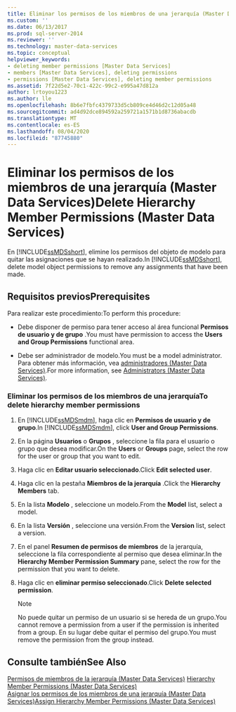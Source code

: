 ```yaml
---
title: Eliminar los permisos de los miembros de una jerarquía (Master Data Services) | Microsoft Docs
ms.custom: ''
ms.date: 06/13/2017
ms.prod: sql-server-2014
ms.reviewer: ''
ms.technology: master-data-services
ms.topic: conceptual
helpviewer_keywords:
- deleting member permissions [Master Data Services]
- members [Master Data Services], deleting permissions
- permissions [Master Data Services], deleting member permissions
ms.assetid: 7f22d5e2-70c1-422c-99c2-e995a47d812a
author: lrtoyou1223
ms.author: lle
ms.openlocfilehash: 8b6e7fbfc4379733d5cb809ce4d46d2c12d05a48
ms.sourcegitcommit: ad4d92dce894592a259721a1571b1d8736abacdb
ms.translationtype: MT
ms.contentlocale: es-ES
ms.lasthandoff: 08/04/2020
ms.locfileid: "87745880"
---
```

# <a name="delete-hierarchy-member-permissions-master-data-services"></a><span data-ttu-id="04314-102">Eliminar los permisos de los miembros de una jerarquía (Master Data Services)</span><span class="sxs-lookup"><span data-stu-id="04314-102">Delete Hierarchy Member Permissions (Master Data Services)</span></span>
  <span data-ttu-id="04314-103">En [!INCLUDE[ssMDSshort](../includes/ssmdsshort-md.md)], elimine los permisos del objeto de modelo para quitar las asignaciones que se hayan realizado.</span><span class="sxs-lookup"><span data-stu-id="04314-103">In [!INCLUDE[ssMDSshort](../includes/ssmdsshort-md.md)], delete model object permissions to remove any assignments that have been made.</span></span>  
  
## <a name="prerequisites"></a><span data-ttu-id="04314-104">Requisitos previos</span><span class="sxs-lookup"><span data-stu-id="04314-104">Prerequisites</span></span>  
 <span data-ttu-id="04314-105">Para realizar este procedimiento:</span><span class="sxs-lookup"><span data-stu-id="04314-105">To perform this procedure:</span></span>  
  
-   <span data-ttu-id="04314-106">Debe disponer de permiso para tener acceso al área funcional **Permisos de usuario y de grupo** .</span><span class="sxs-lookup"><span data-stu-id="04314-106">You must have permission to access the **Users and Group Permissions** functional area.</span></span>  
  
-   <span data-ttu-id="04314-107">Debe ser administrador de modelo.</span><span class="sxs-lookup"><span data-stu-id="04314-107">You must be a model administrator.</span></span> <span data-ttu-id="04314-108">Para obtener más información, vea [administradores &#40;Master Data Services&#41;](administrators-master-data-services.md).</span><span class="sxs-lookup"><span data-stu-id="04314-108">For more information, see [Administrators &#40;Master Data Services&#41;](administrators-master-data-services.md).</span></span>  
  
### <a name="to-delete-hierarchy-member-permissions"></a><span data-ttu-id="04314-109">Eliminar los permisos de los miembros de una jerarquía</span><span class="sxs-lookup"><span data-stu-id="04314-109">To delete hierarchy member permissions</span></span>  
  
1.  <span data-ttu-id="04314-110">En [!INCLUDE[ssMDSmdm](../includes/ssmdsmdm-md.md)], haga clic en **Permisos de usuario y de grupo**.</span><span class="sxs-lookup"><span data-stu-id="04314-110">In [!INCLUDE[ssMDSmdm](../includes/ssmdsmdm-md.md)], click **User and Group Permissions**.</span></span>  
  
2.  <span data-ttu-id="04314-111">En la página **Usuarios** o **Grupos** , seleccione la fila para el usuario o grupo que desea modificar.</span><span class="sxs-lookup"><span data-stu-id="04314-111">On the **Users** or **Groups** page, select the row for the user or group that you want to edit.</span></span>  
  
3.  <span data-ttu-id="04314-112">Haga clic en **Editar usuario seleccionado**.</span><span class="sxs-lookup"><span data-stu-id="04314-112">Click **Edit selected user**.</span></span>  
  
4.  <span data-ttu-id="04314-113">Haga clic en la pestaña **Miembros de la jerarquía** .</span><span class="sxs-lookup"><span data-stu-id="04314-113">Click the **Hierarchy Members** tab.</span></span>  
  
5.  <span data-ttu-id="04314-114">En la lista **Modelo** , seleccione un modelo.</span><span class="sxs-lookup"><span data-stu-id="04314-114">From the **Model** list, select a model.</span></span>  
  
6.  <span data-ttu-id="04314-115">En la lista **Versión** , seleccione una versión.</span><span class="sxs-lookup"><span data-stu-id="04314-115">From the **Version** list, select a version.</span></span>  
  
7.  <span data-ttu-id="04314-116">En el panel **Resumen de permisos de miembros** de la jerarquía, seleccione la fila correspondiente al permiso que desea eliminar.</span><span class="sxs-lookup"><span data-stu-id="04314-116">In the **Hierarchy Member Permission Summary** pane, select the row for the permission that you want to delete.</span></span>  
  
8.  <span data-ttu-id="04314-117">Haga clic en **eliminar permiso seleccionado**.</span><span class="sxs-lookup"><span data-stu-id="04314-117">Click **Delete selected permission**.</span></span>  
  
    > [!NOTE]  
    >  <span data-ttu-id="04314-118">No puede quitar un permiso de un usuario si se hereda de un grupo.</span><span class="sxs-lookup"><span data-stu-id="04314-118">You cannot remove a permission from a user if the permission is inherited from a group.</span></span> <span data-ttu-id="04314-119">En su lugar debe quitar el permiso del grupo.</span><span class="sxs-lookup"><span data-stu-id="04314-119">You must remove the permission from the group instead.</span></span>  
  
## <a name="see-also"></a><span data-ttu-id="04314-120">Consulte también</span><span class="sxs-lookup"><span data-stu-id="04314-120">See Also</span></span>  
 <span data-ttu-id="04314-121">[Permisos de miembros de la jerarquía &#40;Master Data Services&#41;](../../2014/master-data-services/hierarchy-member-permissions-master-data-services.md) </span><span class="sxs-lookup"><span data-stu-id="04314-121">[Hierarchy Member Permissions &#40;Master Data Services&#41;](../../2014/master-data-services/hierarchy-member-permissions-master-data-services.md) </span></span>  
 [<span data-ttu-id="04314-122">Asignar los permisos de los miembros de una jerarquía &#40;Master Data Services&#41;</span><span class="sxs-lookup"><span data-stu-id="04314-122">Assign Hierarchy Member Permissions &#40;Master Data Services&#41;</span></span>](../../2014/master-data-services/assign-hierarchy-member-permissions-master-data-services.md)  
  
  
